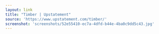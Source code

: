 ```yaml
---
layout: link
title: "Timber | Upstatement"
source: 'https://www.upstatement.com/timber/'
screenshot: 'screenshots/52e55410-ec7a-4dfd-b44e-4ba0c9dd5c43.jpg'
---
```


